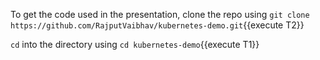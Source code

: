 To get the code used in the presentation, clone the repo using `git clone https://github.com/RajputVaibhav/kubernetes-demo.git`{{execute T2}}

`cd` into the directory using `cd kubernetes-demo`{{execute T1}}


